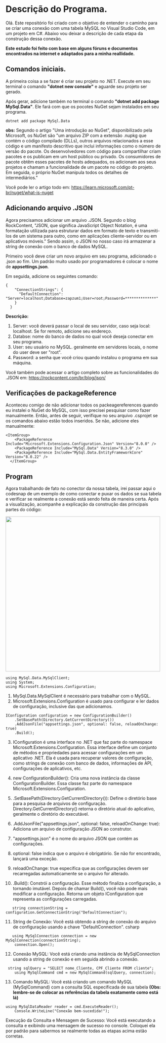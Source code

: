 # Descrição do Programa.

Olá. Este repositório foi criado com o objetivo de entender o caminho para se criar uma conexão com uma tabela MySQL no Visual Studio Code, em um projeto em C#. 
Abaixo vou deixar a descrição de cada etapa da construção dessa conexão. 

**Este estudo foi feito com base em alguns fóruns e documentos encontrados na internet e adaptados para a minha reallidade.**

## Comandos iniciais.

A primeira coisa a se fazer é criar seu projeto no .NET. Execute em seu terminal o comando **"dotnet new console"** e aguarde seu projeto ser gerado.

Após gerar, adicione também no terminal o comando **"dotnet add package MySql.Data"**. Ele fará com que os pocotes NuGet sejam instalados em seu programa.

```
dotnet add package MySql.Data
```


**obs:** Segundo o artigo "Uma introdução ao NuGet", disponibilizado pela Microsoft, os NuGet são "um arquivo ZIP com a extensão .nupkg que contém o código compilado (DLLs), outros arquivos relacionados a esse código e um manifesto descritivo que inclui informações como o número de versão do pacote. Os desenvolvedores com código para compartilhar criam pacotes e os publicam em um host público ou privado. Os consumidores de pacote obtêm esses pacotes de hosts adequados, os adicionam aos seus projetos e chamam a funcionalidade de um pacote no código do projeto. Em seguida, o próprio NuGet manipula todos os detalhes de intermediários."

Você pode ler o artigo todo em: <https://learn.microsoft.com/pt-br/nuget/what-is-nuget>


## Adicionando arquivo .JSON

Agora precisamos adicionar um arquivo .JSON. Segundo o blog RockContent, "JSON, que significa JavaScript Object Notation, é uma formatação utilizada para estruturar dados em formato de texto e transmiti-los de um sistema para outro, como em aplicações cliente-servidor ou em aplicativos móveis." Sendo assim, o JSON no nosso caso irá armazenar a string de conexão com o banco de dados MySQL. 

Primeiro você deve criar um novo arquivo em seu programa, adicionado o .json ao fim. Um padrão muito usado por programadores é colocar o nome de **appsettings.json**.

Em seguida, adicione os seguintes comando: 
```
{
    "ConnectionStrings": {
      "DefaultConnection": "Server=localhost;Database=zapzum1;User=root;Password=**************"
    }
  }
````

**Descrição:**
1. Server: você deverá passar o local de seu servidor, caso seja local: localhost. Se for remoto, adicione seu endereço.
2. Databse: nome do banco de dados no qual você deseja conectar em seu programa.
3. User: seu usuário no MySQL. geralmente em servidores locais, o nome do user deve ser "root".
4. Password: a senha que você criou quando instalou o programa em sua máquina.

Você também pode acessar o artigo completo sobre as funcionalidades do .JSON em: https://rockcontent.com/br/blog/json/


## Verificações de packageReference

Aconteceu comigo de não adicionar todos os packeagereferences quando eu instalei o NuGet do MySQL, com isso precisei pesquisar como fazer manualmente. Então, antes de seguir, verifique no seu arquivo .csprojet se os comandos abaixo estão todos inseridos. Se não, adicione eles manualmente: 
```
<ItemGroup>
    <PackageReference Include="Microsoft.Extensions.Configuration.Json" Version="8.0.0" />
    <PackageReference Include="MySql.Data" Version="8.3.0" />
    <PackageReference Include="MySql.Data.EntityFrameworkCore" Version="8.0.22" />
  </ItemGroup>
```


## Program

Agora trabalhando de fato no conector da nossa tabela, irei passar aqui o codesnap de um exemplo de como conectar e puxar os dados se sua tabela e verificar se realmente a conexão está sendo feita de maneira certa. Após a visualização, acompanhe a explicação da construção das principais partes do código:

<img src="https://github.com/luizawander/teste_MySQL/assets/154068580/8266ada5-cc27-4565-b6d8-cb0655793dae" width="500" height="500">


```
using MySql.Data.MySqlClient;
using System;
using Microsoft.Extensions.Configuration; 
```
1. MySql.Data.MySqlClient é necessário para trabalhar com o MySQL.
2. Microsoft.Extensions.Configuration é usado para configurar e ler dados de configuração, inclusive das que adicionamos.

```
IConfiguration configuration = new ConfigurationBuilder()
    .SetBasePath(Directory.GetCurrentDirectory())
    .AddJsonFile("appsettings.json", optional: false, reloadOnChange: true)
    .Build();
```
3. IConfiguration é uma interface no .NET que faz parte do namespace Microsoft.Extensions.Configuration. Essa interface define um conjunto de métodos e propriedades para acessar configurações em um aplicativo .NET. Ela é usada para recuperar valores de configuração, como strings de conexão com banco de dados, informações de API, configurações de aplicativos, etc.

4. new ConfigurationBuilder(): Cria uma nova instância da classe ConfigurationBuilder. Essa classe faz parte do namespace Microsoft.Extensions.Configuration.

5. .SetBasePath(Directory.GetCurrentDirectory()): Define o diretório base para a pesquisa de arquivos de configuração. Directory.GetCurrentDirectory() retorna o diretório atual do aplicativo, geralmente o diretório do executável.

6. .AddJsonFile("appsettings.json", optional: false, reloadOnChange: true): Adiciona um arquivo de configuração JSON ao construtor.

7. "appsettings.json" é o nome do arquivo JSON que contém as configurações.

8. optional: false indica que o arquivo é obrigatório. Se não for encontrado, lançará uma exceção.

9. reloadOnChange: true especifica que as configurações devem ser recarregadas automaticamente se o arquivo for alterado.

10. .Build(): Constrói a configuração. Esse método finaliza a configuração, a tornando imutável. Depois de chamar Build(), você não pode mais modificar a configuração. Retorna um objeto IConfiguration que representa as configurações carregadas.

```
   string connectionString = configuration.GetConnectionString("DefaultConnection");
```
11. String de Conexão: Você está obtendo a string de conexão do arquivo de configuração usando a chave "DefaultConnection".
csharp


```
   using MySqlConnection connection = new MySqlConnection(connectionString);
    connection.Open();
```
12. Conexão MySQL: Você está criando uma instância de MySqlConnection usando a string de conexão e em seguida abrindo a conexão.


```
 string sqlQuery = "SELECT nome_Cliente, CPF_Cliente FROM cliente";
    using MySqlCommand cmd = new MySqlCommand(sqlQuery, connection);
```
13. Comando MySQL: Você está criando um comando MySQL (MySqlCommand) com a consulta SQL especificada de sua tabela **(Obs: lembre-se de colocar as referências da tabela exatamente como está lá)**

```
using MySqlDataReader reader = cmd.ExecuteReader();
    Console.WriteLine("Conexão bem-sucedida!");
```
Execução da Consulta e Mensagem de Sucesso: Você está executando a consulta e exibindo uma mensagem de sucesso no console. Coloquei ela por padrão para sabermos se realmente todas as etapas acima estão corretas.
